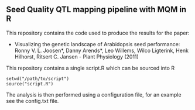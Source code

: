 ## Seed Quality QTL mapping pipeline with MQM in R
This repository contains the code used to produce the results for the paper:

- Visualizing the genetic landscape of Arabidopsis seed performance: 
Ronny V. L. Joosen*, Danny Arends*, Leo Willems, Wilco Ligterink, Henk Hilhorst, Ritsert C. Jansen - Plant Physiology (2011)

This repository contains a single script.R which can be sourced into R 

    setwd("/path/to/script")
    source("script.R")

The analysis is then performed using a configuration file, for an example see the config.txt file.
